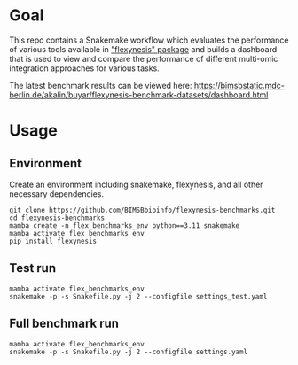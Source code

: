# Goal

This repo contains a Snakemake workflow which evaluates the performance of various tools available in ["flexynesis" package](https://github.com/BIMSBbioinfo/flexynesis)
and builds a dashboard that is used to view and compare the performance of different multi-omic integration approaches for various tasks.

The latest benchmark results can be viewed here: https://bimsbstatic.mdc-berlin.de/akalin/buyar/flexynesis-benchmark-datasets/dashboard.html

# Usage

## Environment

Create an environment including snakemake, flexynesis, and all other necessary dependencies. 


```
git clone https://github.com/BIMSBbioinfo/flexynesis-benchmarks.git
cd flexynesis-benchmarks 
mamba create -n flex_benchmarks_env python==3.11 snakemake
mamba activate flex_benchmarks_env
pip install flexynesis 
```


## Test run

```
mamba activate flex_benchmarks_env
snakemake -p -s Snakefile.py -j 2 --configfile settings_test.yaml 
```

## Full benchmark run
```
mamba activate flex_benchmarks_env
snakemake -p -s Snakefile.py -j 2 --configfile settings.yaml 
```



 
